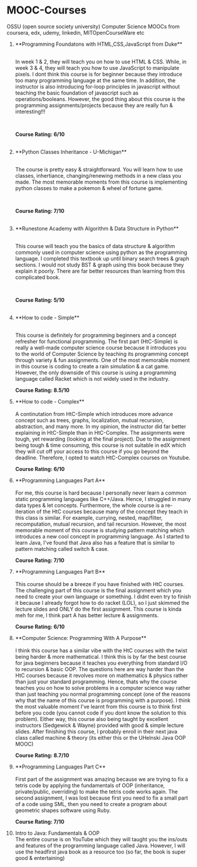 # MOOC-Courses
OSSU (open source society university)
Computer Science MOOCs from coursera, edx, udemy, linkedin, MITOpenCourseWare etc
<ol>

<li>**Programming Foundatons with HTML,CSS,JavaScript from Duke**</li> <br>
<p> In week 1 & 2, they will teach you on how to use HTML & CSS. While, in week 3 & 4, they will teach you how to use JavaScript to manipulate pixels. I dont think this course is for beginner because they introduce too many programming language at the same time. In addition, the instructor is also introducing for-loop principles in javascript without teaching the basic foundation of javascript such as operations/booleans. However, the good thing about this course is the programming assignments/projects because they are really fun & interesting!!! </p> <br>

<p> <strong> Course Rating: 6/10 </strong> </p> <br>

<li> **Python Classes Inheritance - U-Michigan** </li> <br>
<p>The course is pretty easy & straightforward. You will learn how to use classes, inhertiance, changing/renewing methods in a new class you made. 
The most memorable moments from this course
is implementing python classes to make a pokemon & wheel of fortune game. </p> <br>

<p> <strong> Course Rating: 7/10 </strong> </p> <br>

<li> **Runestone Academy with Algorithm & Data Structure in Python** </li> <br>
<p>This course will teach you the basics of data structure & algorithm commonly used in computer science
using python as the programming language.
I completed this textbook up until binary search trees & graph sections. I would not study BST & graph using this book because they explain it poorly. There are far
better resources than learning from this complicated book.</p> <br>

<p><strong>Course Rating: 5/10</strong></p><br>

<li> **How to code - Simple** </li> <br>
<p> This course is definitely for programming beginners and a concept refresher for functional programming. The first part (HtC-Simple) is really a well-made computer science course because it introduces you to the world of Computer Science by teaching its programming concept through variety & fun assignments. One of the most memorable moment in this course is coding to create a rain simulation & a cat game. However, the only downside of this course is using a programming language called Racket which is not widely used in the industry. </p>  

<p><strong>Course Rating: 8.5/10</strong></p>

<li> **How to code - Complex** </li> <br>
A continutation from HtC-Simple which introduces more advance concept such as trees, graphs, localization, mutual recursion, abstraction, and many more. In my opinion, the instructor did far better explaining in HtC-Simple than in HtC-Complex. The assignments were tough, yet rewarding (looking at the final project). Due to the assignment being tough & time consuming, this course is not suitable in edX which they will cut off your access to this course if you go beyond the deadline. Therefore, I opted to watch HtC-Complex courses on Youtube.

<p><strong>Course Rating: 6/10</strong></p>
  
<li> **Programming Languages Part A** </li> <br>
For me, this course is hard because I personally never learn a common static programming languages like C++/Java. Hence, I struggled in many data types & let concepts. Furthermore, the whole course is a re-iteration of the HtC courses because many of the concept they teach in this class is similar. For example, currying, nested, map/filter, recomputation, mutual recursion, and tail recursion. However, the most memorable moment of this course is studying pattern matching which introduces a new cool concept in programming language. As I started to learn Java, I've found that Java also has a feature that is similar to pattern matching called switch & case. 
  
<p><strong>Course Rating: 7/10</strong></p>  

 <li> **Programming Languages Part B** </li> <br>  
This course should be a breeze if you have finished with HtC courses. The challenging part of this course is the final assignment which you need to create your own language or something. I didnt even try to finish it because I already forgot how to do racket (LOL), so I just skimmed the lecture slides and ONLY do the first assignment. This course is kinda meh for me, I think part A has better lecture & assignments.

 <p><strong>Course Rating: 6/10</strong></p>  
  
 <li> **Computer Science: Programming With A Purpose** </li> <br>
I think this course has a similar vibe with the HtC courses with the twist being harder & more mathematical. I think this is by far the best course for java beginners because it teaches you everything from standard I/O to recursion & basic OOP. The questions here are way harder than the HtC courses because it revolves more on mathematics & physics rather than just your standard programming. Hence, thats why the course teaches you on how to solve problems in a computer science way rather than just teaching you normal programming concept (one of the reasons why that the name of this course is programming with a purpose). I think the most valuable moment I've learnt from this course is to think first before you code (you cannot code if you dont know the solution to this problem). Either way, this course also being taught by excellent instructors (Sedgewick & Wayne) provided with good & simple lecture slides. After finishing this course, I probably enroll in their next java class called machine & theory (its either this or the UHelnski Java OOP MOOC)
 
<p><strong>Course Rating: 8.7/10</strong></p> 
 
 <li> **Programming Languages Part C** </li> <br>  
First part of the assignment was amazing because we are trying to fix a tetris code by applying the fundamentals of OOP (inheritance, private/public, overriding) to make the tetris code works again. The second assignment, I was lost because first you need to fix a small part of a code using SML, then you need to create a program about geometric shapes software using Ruby. 

 <p><strong>Course Rating: 7/10</strong></p> 

 <li>Intro to Java: Fundamentals & OOP</li>
 The entire course is on YouTube which they will taught you the ins/outs and features of the programming language called Java. However, I will use the headfirst java book as a resource too (so far, the book is super good & entertaining)




</ol>







